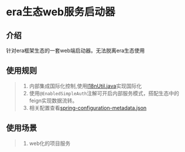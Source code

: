 # era生态web服务启动器

## 介绍
针对era框架生态的一套web端启动器。无法脱离era生态使用

## 使用规则
> 1. 内部集成国际化控制,使用[I18nUtil.java](src/main/java/com/ourexists/era/framework/webserver/enhance/I18nUtil.java)实现国际化
> 2. 使用`@EnabledSimpleAuth`注解可开启内部服务模式，搭配生态中的feign实现数据流转。
> 3. 相关配置查看[spring-configuration-metadata.json](src/main/resources/META-INF/spring-configuration-metadata.json)


## 使用场景
> 1. web化的项目服务






